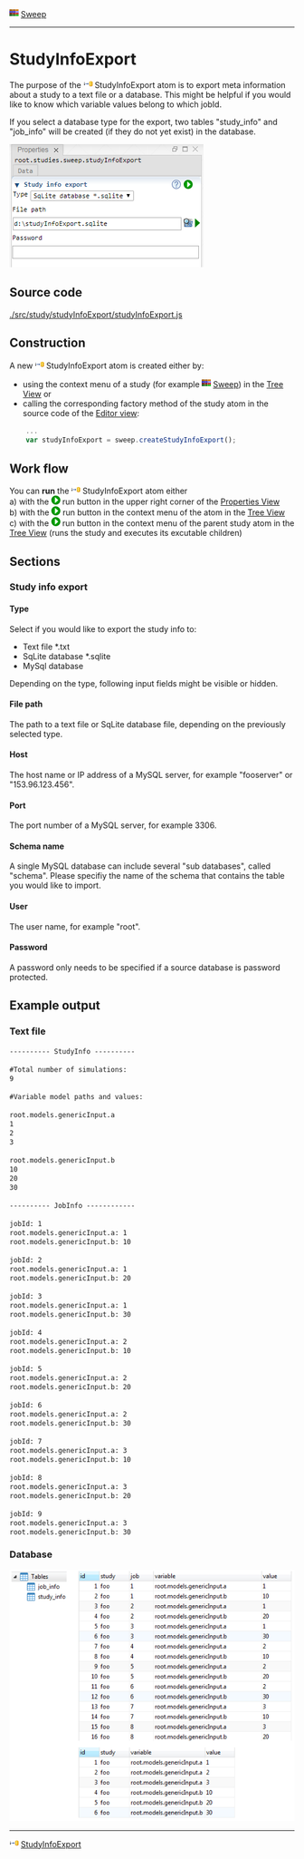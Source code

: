 
![](../../../../icons/sweep.png) [Sweep](../sweep/sweep.md)

----

# StudyInfoExport
  
The purpose of the ![](../../../../icons/studyInfoExport.png) StudyInfoExport atom is to export meta information about a study to a text file or a database. This might be helpful if you would like to know which variable values belong to which jobId. 

If you select a database type for the export, two tables "study_info" and "job_info" will be created (if they do not yet exist) in the database.

![](../../../images/studyInfoExport.png)
		
## Source code

[./src/study/studyInfoExport/studyInfoExport.js](../../../../src/study/studyInfoExport/studyInfoExport.js)

## Construction
		
A new ![](../../../../icons/studyInfoExport.png) StudyInfoExport atom is created either by: 

* using the context menu of a study (for example ![](../../../../icons/sweep.png) [Sweep](../sweep/sweep.md)) in the [Tree View](../../../views/treeView.md) or
* calling the corresponding factory method of the study atom in the source code of the [Editor view](../../../views/editorView.md):

```javascript
    ...
    var studyInfoExport = sweep.createStudyInfoExport();	     
```

## Work flow	

You can **run** the ![](../../../../icons/studyInfoExport.png) StudyInfoExport atom either<br> 
a) with the ![](../../../../icons/run.png) run button in the upper right corner of the [Properties View](../../../views/propertiesView.md)<br>
b) with the ![](../../../../icons/run.png) run button in the context menu of the atom in the [Tree View](../../../views/treeView.md)<br>
c) with the ![](../../../../icons/run.png) run button in the context menu of the parent study atom in the [Tree View](../../../views/treeView.md) (runs the study and executes its excutable children)<br>
      
## Sections

### Study info export

#### Type

Select if you would like to export the study info to:
* Text file *.txt
* SqLite database *.sqlite
* MySql database

Depending on the type, following input fields might be visible or hidden. 

#### File path

The path to a text file or SqLite database file, depending on the previously selected type.

#### Host

The host name or IP address of a MySQL server, for example "fooserver" or "153.96.123.456".

#### Port

The port number of a MySQL server, for example 3306.

#### Schema name

A single MySQL database can include several "sub databases", called "schema".
Please specifiy the name of the schema that contains the table you would like
to import. 

#### User

The user name, for example "root". 

#### Password

A password only needs to be specified if a source database is password protected.

## Example output

### Text file

```
---------- StudyInfo ----------

#Total number of simulations:
9

#Variable model paths and values:

root.models.genericInput.a
1
2
3

root.models.genericInput.b
10
20
30

---------- JobInfo ------------

jobId: 1
root.models.genericInput.a: 1
root.models.genericInput.b: 10

jobId: 2
root.models.genericInput.a: 1
root.models.genericInput.b: 20

jobId: 3
root.models.genericInput.a: 1
root.models.genericInput.b: 30

jobId: 4
root.models.genericInput.a: 2
root.models.genericInput.b: 10

jobId: 5
root.models.genericInput.a: 2
root.models.genericInput.b: 20

jobId: 6
root.models.genericInput.a: 2
root.models.genericInput.b: 30

jobId: 7
root.models.genericInput.a: 3
root.models.genericInput.b: 10

jobId: 8
root.models.genericInput.a: 3
root.models.genericInput.b: 20

jobId: 9
root.models.genericInput.a: 3
root.models.genericInput.b: 30
```

### Database

![](../../../images/studyInfoExportTables.png)

----

![](../../../../icons/studyInfoExport.png) [StudyInfoExport](../studyInfoExport/studyInfoExport.md)
